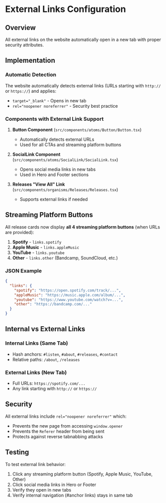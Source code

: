 # External Links Configuration

## Overview

All external links on the website automatically open in a new tab with proper security attributes.

## Implementation

### Automatic Detection

The website automatically detects external links (URLs starting with `http://` or `https://`) and applies:
- `target="_blank"` - Opens in new tab
- `rel="noopener noreferrer"` - Security best practice

### Components with External Link Support

1. **Button Component** (`src/components/atoms/Button/Button.tsx`)
   - Automatically detects external URLs
   - Used for all CTAs and streaming platform buttons

2. **SocialLink Component** (`src/components/atoms/SocialLink/SocialLink.tsx`)
   - Opens social media links in new tabs
   - Used in Hero and Footer sections

3. **Releases "View All" Link** (`src/components/organisms/Releases/Releases.tsx`)
   - Supports external links if needed

## Streaming Platform Buttons

All release cards now display **all 4 streaming platform buttons** (when URLs are provided):

1. **Spotify** - `links.spotify`
2. **Apple Music** - `links.appleMusic`
3. **YouTube** - `links.youtube`
4. **Other** - `links.other` (Bandcamp, SoundCloud, etc.)

### JSON Example

```json
{
  "links": {
    "spotify": "https://open.spotify.com/track/...",
    "appleMusic": "https://music.apple.com/album/...",
    "youtube": "https://www.youtube.com/watch?v=...",
    "other": "https://bandcamp.com/..."
  }
}
```

## Internal vs External Links

### Internal Links (Same Tab)
- Hash anchors: `#listen`, `#about`, `#releases`, `#contact`
- Relative paths: `/about`, `/releases`

### External Links (New Tab)
- Full URLs: `https://spotify.com/...`
- Any link starting with `http://` or `https://`

## Security

All external links include `rel="noopener noreferrer"` which:
- Prevents the new page from accessing `window.opener`
- Prevents the `Referer` header from being sent
- Protects against reverse tabnabbing attacks

## Testing

To test external link behavior:
1. Click any streaming platform button (Spotify, Apple Music, YouTube, Other)
2. Click social media links in Hero or Footer
3. Verify they open in new tabs
4. Verify internal navigation (#anchor links) stays in same tab

